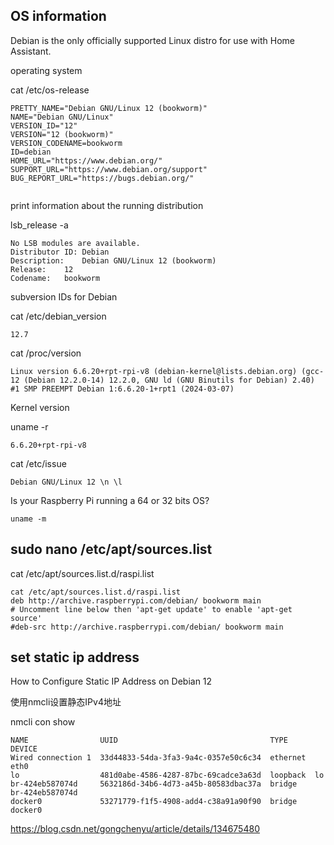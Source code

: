 
## OS information

Debian is the only officially supported Linux distro for use with Home Assistant.

operating system

cat /etc/os-release

~~~
PRETTY_NAME="Debian GNU/Linux 12 (bookworm)"
NAME="Debian GNU/Linux"
VERSION_ID="12"
VERSION="12 (bookworm)"
VERSION_CODENAME=bookworm
ID=debian
HOME_URL="https://www.debian.org/"
SUPPORT_URL="https://www.debian.org/support"
BUG_REPORT_URL="https://bugs.debian.org/"


~~~

print information about the running distribution

lsb_release -a 
~~~
No LSB modules are available.
Distributor ID:	Debian
Description:	Debian GNU/Linux 12 (bookworm)
Release:	12
Codename:	bookworm
~~~

subversion IDs for Debian

cat /etc/debian_version
~~~
12.7

~~~


cat /proc/version
~~~
Linux version 6.6.20+rpt-rpi-v8 (debian-kernel@lists.debian.org) (gcc-12 (Debian 12.2.0-14) 12.2.0, GNU ld (GNU Binutils for Debian) 2.40) #1 SMP PREEMPT Debian 1:6.6.20-1+rpt1 (2024-03-07)
~~~

Kernel version

uname -r
~~~
6.6.20+rpt-rpi-v8
~~~

cat /etc/issue 
~~~
Debian GNU/Linux 12 \n \l
~~~

Is your Raspberry Pi running a 64 or 32 bits OS?
~~~
uname -m
~~~

## sudo nano /etc/apt/sources.list

cat /etc/apt/sources.list.d/raspi.list
~~~
cat /etc/apt/sources.list.d/raspi.list
deb http://archive.raspberrypi.com/debian/ bookworm main
# Uncomment line below then 'apt-get update' to enable 'apt-get source'
#deb-src http://archive.raspberrypi.com/debian/ bookworm main
~~~


## set static ip address

How to Configure Static IP Address on Debian 12

使用nmcli设置静态IPv4地址

nmcli con show
~~~
NAME                UUID                                  TYPE      DEVICE          
Wired connection 1  33d44833-54da-3fa3-9a4c-0357e50c6c34  ethernet  eth0            
lo                  481d0abe-4586-4287-87bc-69cadce3a63d  loopback  lo              
br-424eb587074d     5632186d-34b6-4d73-a45b-80583dbac37a  bridge    br-424eb587074d 
docker0             53271779-f1f5-4908-add4-c38a91a90f90  bridge    docker0  
~~~



https://blog.csdn.net/gongchenyu/article/details/134675480





